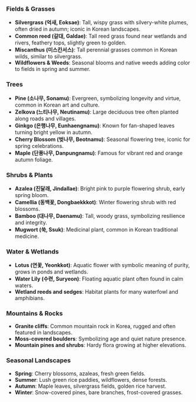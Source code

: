 ### Fields & Grasses
- **Silvergrass (억새, Eoksae)**: Tall, wispy grass with silvery-white plumes, often dried in autumn; iconic in Korean landscapes.
- **Common reed (갈대, Galdae)**: Tall reed grass found near wetlands and rivers, feathery tops, slightly green to golden.
- **Miscanthus (미스칸서스)**: Tall perennial grasses common in Korean wilds, similar to silvergrass.
- **Wildflowers & Weeds**: Seasonal blooms and native weeds adding color to fields in spring and summer.

### Trees
- **Pine (소나무, Sonamu)**: Evergreen, symbolizing longevity and virtue, common in Korean art and culture.
- **Zelkova (느티나무, Neutinamu)**: Large deciduous tree often planted along roads and villages.
- **Ginkgo (은행나무, Eunhaengnamu)**: Known for fan-shaped leaves turning bright yellow in autumn.
- **Cherry Blossom (벚나무, Beotnamu)**: Seasonal flowering tree, iconic for spring celebrations.
- **Maple (단풍나무, Danpungnamu)**: Famous for vibrant red and orange autumn foliage.

### Shrubs & Plants
- **Azalea (진달래, Jindallae)**: Bright pink to purple flowering shrub, early spring bloom.
- **Camellia (동백꽃, Dongbaekkkot)**: Winter flowering shrub with red blossoms.
- **Bamboo (대나무, Daenamu)**: Tall, woody grass, symbolizing resilience and integrity.
- **Mugwort (쑥, Ssuk)**: Medicinal plant, common in Korean traditional medicine.

### Water & Wetlands
- **Lotus (연꽃, Yeonkkot)**: Aquatic flower with symbolic meaning of purity, grows in ponds and wetlands.
- **Water Lily (수련, Suryeon)**: Floating aquatic plant often found in calm waters.
- **Wetland reeds and sedges**: Habitat plants for many waterfowl and amphibians.

### Mountains & Rocks
- **Granite cliffs**: Common mountain rock in Korea, rugged and often featured in landscapes.
- **Moss-covered boulders**: Symbolizing age and quiet nature presence.
- **Mountain pines and shrubs**: Hardy flora growing at higher elevations.

### Seasonal Landscapes
- **Spring**: Cherry blossoms, azaleas, fresh green fields.
- **Summer**: Lush green rice paddies, wildflowers, dense forests.
- **Autumn**: Maple leaves, silvergrass fields, golden rice harvest.
- **Winter**: Snow-covered pines, bare branches, frost-covered grasses.